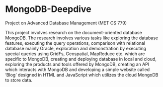 # MongoDB-Deepdive
Project on Advanced Database Management (MET CS 779)


This project involves research on the document-oriented database MongoDB. 
The research involves various tasks like exploring the database features, executing the query operations, comparison with
relational database mainly Oracle, exploration and demonstration by executing special queries using GridFs, Geospatial, 
MapReduce etc. which are specific to MongoDB, creating and deploying database in local and cloud, exploring the products and
tools offered by MongoDB, creating an API which interacts with MongoDB and developing a simple website called ‘Blog’ designed
in HTML and JavaScript which utilizes the cloud MongoDB to store data.
